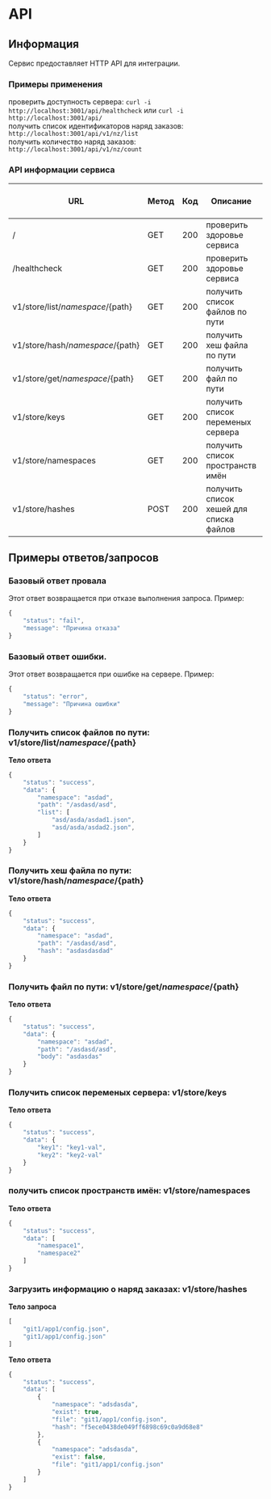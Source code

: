 # API

## Информация

Сервис предоставляет HTTP API для интеграции.

### Примеры применения

проверить доступность сервера: `curl -i http://localhost:3001/api/healthcheck` или `curl -i http://localhost:3001/api/`  
получить список идентификаторов наряд заказов: `http://localhost:3001/api/v1/nz/list`  
получить количество наряд заказов: `http://localhost:3001/api/v1/nz/count`  

### API информации сервиса

| URL | Метод | Код | Описание | Пример ответа/запроса |
| ----- | ----- | ----- | ----- | ----- |
| / | GET | 200 | проверить здоровье сервиса | OK |
| /healthcheck | GET | 200 | проверить здоровье сервиса | OK |
| v1/store/list/${namespace}/${path} | GET | 200 | получить список файлов по пути | [пример](#v1_store_list) |
| v1/store/hash/${namespace}/${path} | GET | 200 | получить хеш файла по пути | [пример](#v1_store_hash) |
| v1/store/get/${namespace}/${path} | GET | 200 | получить файл по пути | [пример](#v1_store_get) |
| v1/store/keys | GET | 200 | получить список переменых сервера | [пример](#v1_store_keys) |
| v1/store/namespaces | GET | 200 | получить список пространств имён | [пример](#v1_store_namespaces) |
| v1/store/hashes | POST | 200 | получить список хешей для списка файлов | [пример](#v1_store_hashes) |

## Примеры ответов/запросов

### Базовый ответ провала

Этот ответ возвращается при отказе выполнения запроса. Пример:

```js
{
    "status": "fail",
    "message": "Причина отказа"
}
```

### Базовый ответ ошибки.

Этот ответ возвращается при ошибке на сервере. Пример:

```js
{
    "status": "error",
    "message": "Причина ошибки"
}
```

### <a name="v1_store_list"></a> Получить список файлов по пути: v1/store/list/${namespace}/${path}

**Тело ответа**
```js
{
    "status": "success",
    "data": {
        "namespace": "asdad",
        "path": "/asdasd/asd",
        "list": [
            "asd/asda/asdad1.json",
            "asd/asda/asdad2.json",
        ]
    }
}
```

### <a name="v1_store_hash"></a> Получить хеш файла по пути: v1/store/hash/${namespace}/${path}

**Тело ответа**
```js
{
    "status": "success",
    "data": {
        "namespace": "asdad",
        "path": "/asdasd/asd",
        "hash": "asdasdasdad"
    }
}
```

### <a name="v1_store_get"></a> Получить файл по пути: v1/store/get/${namespace}/${path}

**Тело ответа**
```js
{
    "status": "success",
    "data": {
        "namespace": "asdad",
        "path": "/asdasd/asd",
        "body": "asdasdas"
    }
}
```

### <a name="v1_store_keys"></a> Получить список переменых сервера: v1/store/keys
**Тело ответа**
```js
{
    "status": "success",
    "data": {
        "key1": "key1-val",
        "key2": "key2-val"
    }
}
```

### <a name="v1_store_namespaces"></a> получить список пространств имён: v1/store/namespaces
**Тело ответа**
```js
{
    "status": "success",
    "data": [
        "namespace1",
        "namespace2"
    ]
}
```

### <a name="v1_store_hashes"></a> Загрузить информацию о наряд заказах: v1/store/hashes
**Тело запроса**
```js
[
    "git1/app1/config.json",
    "git1/app1/config.json"
]
```

**Тело ответа**
```js
{
    "status": "success",
    "data": [
        {
            "namespace": "adsdasda",
            "exist": true,
            "file": "git1/app1/config.json",
            "hash": "f5ece0438de049ff6898c69c0a9d68e8"
        },
        {
            "namespace": "adsdasda",
            "exist": false,
            "file": "git1/app1/config.json"
        }
    ]
}
```